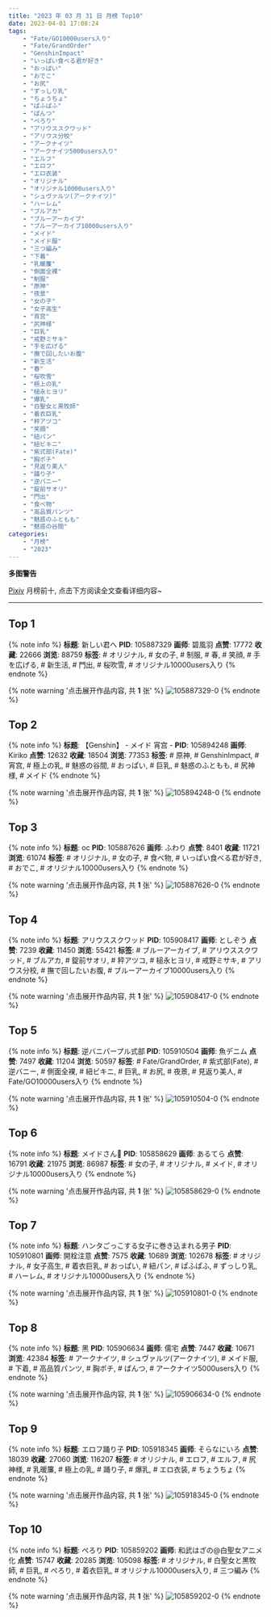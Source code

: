 ```yaml
---
title: "2023 年 03 月 31 日 月榜 Top10"
date: 2023-04-01 17:08:24
tags:
    - "Fate/GO10000users入り"
    - "Fate/GrandOrder"
    - "GenshinImpact"
    - "いっぱい食べる君が好き"
    - "おっぱい"
    - "おでこ"
    - "お尻"
    - "ずっしり乳"
    - "ちょうちょ"
    - "ぱふぱふ"
    - "ぱんつ"
    - "ぺろり"
    - "アリウススクワッド"
    - "アリウス分校"
    - "アークナイツ"
    - "アークナイツ5000users入り"
    - "エルフ"
    - "エロフ"
    - "エロ衣装"
    - "オリジナル"
    - "オリジナル10000users入り"
    - "シュヴァルツ(アークナイツ)"
    - "ハーレム"
    - "ブルアカ"
    - "ブルーアーカイブ"
    - "ブルーアーカイブ10000users入り"
    - "メイド"
    - "メイド服"
    - "三つ編み"
    - "下着"
    - "乳暖簾"
    - "側面全裸"
    - "制服"
    - "原神"
    - "夜景"
    - "女の子"
    - "女子高生"
    - "宵宫"
    - "尻神様"
    - "巨乳"
    - "戒野ミサキ"
    - "手を広げる"
    - "撫で回したいお腹"
    - "新生活"
    - "春"
    - "桜吹雪"
    - "極上の乳"
    - "槌永ヒヨリ"
    - "爆乳"
    - "白聖女と黒牧師"
    - "着衣巨乳"
    - "秤アツコ"
    - "笑顔"
    - "紐パン"
    - "紐ビキニ"
    - "紫式部(Fate)"
    - "胸ポチ"
    - "見返り美人"
    - "踊り子"
    - "逆バニー"
    - "錠前サオリ"
    - "門出"
    - "食べ物"
    - "高品質パンツ"
    - "魅惑のふともも"
    - "魅惑の谷間"
categories:
    - "月榜"
    - "2023"
---
```


<i class="fa fa-triangle-exclamation"></i>**多图警告**<i class="fa fa-triangle-exclamation"></i>

[Pixiv](https://www.pixiv.net/) 月榜前十, 点击下方阅读全文查看详细内容~

<!-- more -->

---

## Top 1

{% note info %}
**标题**: 新しい君へ
**PID**: 105887329 **画师**: 碧風羽
**点赞**: 17772 **收藏**: 22666 **浏览**: 88759
**标签**: # オリジナル, # 女の子, # 制服, # 春, # 笑顔, # 手を広げる, # 新生活, # 門出, # 桜吹雪, # オリジナル10000users入り
{% endnote %}

{% note warning '点击展开作品内容, 共 **1** 张' %}
![105887329-0](https://i.pixiv.re/img-original/img/2023/03/04/00/02/08/105887329_p0.jpg)
{% endnote %}

## Top 2

{% note info %}
**标题**: 【Genshin】 - メイド 宵宫  -
**PID**: 105894248 **画师**: Kiriko
**点赞**: 12632 **收藏**: 18504 **浏览**: 77353
**标签**: # 原神, # GenshinImpact, # 宵宫, # 極上の乳, # 魅惑の谷間, # おっぱい, # 巨乳, # 魅惑のふともも, # 尻神様, # メイド
{% endnote %}

{% note warning '点击展开作品内容, 共 **1** 张' %}
![105894248-0](https://i.pixiv.re/img-original/img/2023/03/04/07/00/02/105894248_p0.png)
{% endnote %}

## Top 3

{% note info %}
**标题**: oc
**PID**: 105887626 **画师**: ふわり
**点赞**: 8401 **收藏**: 11721 **浏览**: 61074
**标签**: # オリジナル, # 女の子, # 食べ物, # いっぱい食べる君が好き, # おでこ, # オリジナル10000users入り
{% endnote %}

{% note warning '点击展开作品内容, 共 **1** 张' %}
![105887626-0](https://i.pixiv.re/img-original/img/2023/03/04/00/06/33/105887626_p0.jpg)
{% endnote %}

## Top 4

{% note info %}
**标题**: アリウススクワッド
**PID**: 105908417 **画师**: としぞう
**点赞**: 7239 **收藏**: 11450 **浏览**: 55421
**标签**: # ブルーアーカイブ, # アリウススクワッド, # ブルアカ, # 錠前サオリ, # 秤アツコ, # 槌永ヒヨリ, # 戒野ミサキ, # アリウス分校, # 撫で回したいお腹, # ブルーアーカイブ10000users入り
{% endnote %}

{% note warning '点击展开作品内容, 共 **1** 张' %}
![105908417-0](https://i.pixiv.re/img-original/img/2023/03/05/14/35/22/105908417_p0.jpg)
{% endnote %}

## Top 5

{% note info %}
**标题**: 逆バニパープル式部
**PID**: 105910504 **画师**: 魚デニム
**点赞**: 7497 **收藏**: 11204 **浏览**: 50597
**标签**: # Fate/GrandOrder, # 紫式部(Fate), # 逆バニー, # 側面全裸, # 紐ビキニ, # 巨乳, # お尻, # 夜景, # 見返り美人, # Fate/GO10000users入り
{% endnote %}

{% note warning '点击展开作品内容, 共 **1** 张' %}
![105910504-0](https://i.pixiv.re/img-original/img/2023/03/04/20/15/06/105910504_p0.jpg)
{% endnote %}

## Top 6

{% note info %}
**标题**: メイドさん🍋
**PID**: 105858629 **画师**: あるてら
**点赞**: 16791 **收藏**: 21975 **浏览**: 86987
**标签**: # 女の子, # オリジナル, # メイド, # オリジナル10000users入り
{% endnote %}

{% note warning '点击展开作品内容, 共 **1** 张' %}
![105858629-0](https://i.pixiv.re/img-original/img/2023/03/03/00/00/33/105858629_p0.png)
{% endnote %}

## Top 7

{% note info %}
**标题**: ハンタごっこする女子に巻き込まれる男子
**PID**: 105910801 **画师**: 開栓注意
**点赞**: 7575 **收藏**: 10689 **浏览**: 102678
**标签**: # オリジナル, # 女子高生, # 着衣巨乳, # おっぱい, # 紐パン, # ぱふぱふ, # ずっしり乳, # ハーレム, # オリジナル10000users入り
{% endnote %}

{% note warning '点击展开作品内容, 共 **1** 张' %}
![105910801-0](https://i.pixiv.re/img-original/img/2023/03/04/20/25/26/105910801_p0.jpg)
{% endnote %}

## Top 8

{% note info %}
**标题**: 黑
**PID**: 105906634 **画师**: 儒宅
**点赞**: 7447 **收藏**: 10671 **浏览**: 42384
**标签**: # アークナイツ, # シュヴァルツ(アークナイツ), # メイド服, # 下着, # 高品質パンツ, # 胸ポチ, # ぱんつ, # アークナイツ5000users入り
{% endnote %}

{% note warning '点击展开作品内容, 共 **1** 张' %}
![105906634-0](https://i.pixiv.re/img-original/img/2023/03/04/18/00/27/105906634_p0.jpg)
{% endnote %}

## Top 9

{% note info %}
**标题**: エロフ踊り子
**PID**: 105918345 **画师**: そらなにいろ
**点赞**: 18039 **收藏**: 27060 **浏览**: 116207
**标签**: # オリジナル, # エロフ, # エルフ, # 尻神様, # 乳暖簾, # 極上の乳, # 踊り子, # 爆乳, # エロ衣装, # ちょうちょ
{% endnote %}

{% note warning '点击展开作品内容, 共 **1** 张' %}
![105918345-0](https://i.pixiv.re/img-original/img/2023/03/05/00/00/59/105918345_p0.png)
{% endnote %}

## Top 10

{% note info %}
**标题**: ぺろり
**PID**: 105859202 **画师**: 和武はざの@白聖女アニメ化
**点赞**: 15747 **收藏**: 20285 **浏览**: 105098
**标签**: # オリジナル, # 白聖女と黒牧師, # 巨乳, # ぺろり, # 着衣巨乳, # オリジナル10000users入り, # 三つ編み
{% endnote %}

{% note warning '点击展开作品内容, 共 **1** 张' %}
![105859202-0](https://i.pixiv.re/img-original/img/2023/03/03/00/08/41/105859202_p0.jpg)
{% endnote %}
